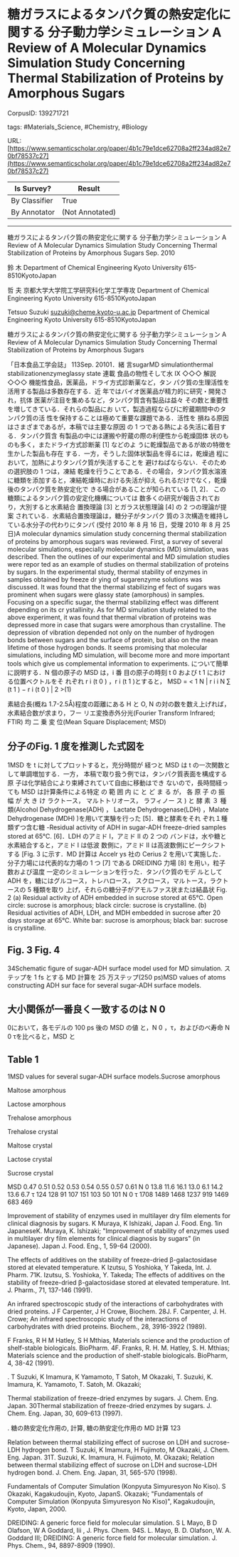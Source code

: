 # 糖ガラスによるタンパク質の熱安定化に関する 分子動力学シミュレーション A Review of A Molecular Dynamics Simulation Study Concerning Thermal Stabilization of Proteins by Amorphous Sugars

CorpusID: 139271721
 
tags: #Materials_Science, #Chemistry, #Biology

URL: [https://www.semanticscholar.org/paper/4b1c79e1dce62708a2ff234ad82e70bf78537c27](https://www.semanticscholar.org/paper/4b1c79e1dce62708a2ff234ad82e70bf78537c27)
 
| Is Survey?        | Result          |
| ----------------- | --------------- |
| By Classifier     | True |
| By Annotator      | (Not Annotated) |

---

糖ガラスによるタンパク質の熱安定化に関する 分子動力学シミュレーション A Review of A Molecular Dynamics Simulation Study Concerning Thermal Stabilization of Proteins by Amorphous Sugars
Sep. 2010

鈴 木 
Department of Chemical Engineering
Kyoto University
615-8510KyotoJapan

哲 夫 京都大学大学院工学研究科化学工学専攻 
Department of Chemical Engineering
Kyoto University
615-8510KyotoJapan

Tetsuo Suzuki suzuki@cheme.kyoto-u.ac.jp 
Department of Chemical Engineering
Kyoto University
615-8510KyotoJapan

糖ガラスによるタンパク質の熱安定化に関する 分子動力学シミュレーション A Review of A Molecular Dynamics Simulation Study Concerning Thermal Stabilization of Proteins by Amorphous Sugars

「日本食品工学会誌」
113Sep. 20101．緒 言sugarMD simulationthermal stabilizationenzymeglassy state 連載 食品の物性そして水 Ⅸ ◇◇◇ 解説 ◇◇◇
機能性食品，医薬品，ドライ方式診断薬など，タン パク質の生理活性を活用する製品は多数存在する．近 年ではバイオ医薬品が精力的に研究・開発され，抗体 医薬が注目を集めるなど，タンパク質含有製品は益々 その数と重要性を増してきている．それらの製品にお いて，製造過程ならびに貯蔵期間中のタンパク質の活 性を保持することは極めて重要な課題である．活性を 損ねる原因はさまざまであるが，本稿では主要な原因 の 1 つである熱による失活に着目する．タンパク質含 有製品の中には運搬や貯蔵の際の利便性から乾燥固体 状のものも多く，またドライ方式診断薬 [1] などのよ うに乾燥製品であるが故の特徴を生かした製品も存在 する．一方，そうした固体状製品を得るには，乾燥過 程において，加熱によりタンパク質が失活することを 避けねばならない．そのための選択肢の 1 つは，凍結 乾燥を行うことである．その場合，タンパク質水溶液 に糖類を添加すると，凍結乾燥時における失活が抑え られるだけでなく，乾燥後のタンパク質を熱安定化で きる場合があることが知られている [1, 2]． この糖類によるタンパク質の安定化機構については 数多くの研究が報告されており，大別すると水素結合 置換理論 [3] とガラス状態理論 [4] の 2 つの理論が提案 されている．水素結合置換理論は，糖分子がタンパク 質の３次構造を維持している水分子の代わりにタンパ (受付 2010 年 8 月 16 日，受理 2010 年 8 月 25 日)A molecular dynamics simulation study concerning thermal stabilization of proteins by amorphous sugars was reviewed. First, a survey of several molecular simulations, especially molecular dynamics (MD) simulation, was described. Then the outlines of our experimental and MD simulation studies were repor ted as an example of studies on thermal stabilization of proteins by sugars. In the experimental study, thermal stability of enzymes in samples obtained by freeze dr ying of sugarenzyme solutions was discussed. It was found that the thermal stabilizing ef fect of sugars was prominent when sugars were glassy state (amorphous) in samples. Focusing on a specific sugar, the thermal stabilizing effect was different depending on its cr ystallinity. As for MD simulation study related to the above experiment, it was found that thermal vibration of proteins was depressed more in case that sugars were amorphous than crystalline. The depression of vibration depended not only on the number of hydrogen bonds between sugars and the surface of protein, but also on the mean lifetime of those hydrogen bonds. It seems promising that molecular simulations, including MD simulation, will become more and more important tools which give us complemental information to experiments.
について簡単に説明する．N 個の原子の MSD は，i 番 目の原子の時刻 t 0 および t 1 における位置ベクトルをそ れぞれ r i (t 0 ) ，r i (t 1 )とすると， MSD = < 1 N | r i i N ∑ (t 1 ) − r i (t 0 ) | 2 >(1)

素結合長(概ね 1.7-2.5Å)程度の距離にある H と O, N の対の数を数え上げれば，水素結合数が求まり，フー リエ変換赤外分光(Fourier Transform Infrared; FTIR) 均 二 乗 変 位(Mean Square Displacement; MSD)

## 分子のFig. 1 度を推測した式図を
1MSD を t に対してプロットすると，充分時間が 経つと MSD は t の一次関数として単調増加する．一方， 本稿で取り扱う例では，タンパク質表面を構成する原 子は化学結合により束縛されていて自由に移動はでき ないので，長時間経っても MSD は計算条件による特定 の 範 囲 内 に と ど ま る が， 各 原 子 の 振 幅 が 大 き け ラクトース， マルトトリオース， ラフィノー ス ) と 酵 素 ３ 種 類(Alcohol Dehydrogenase(ADH) ， Lactate Dehydrogenase(LDH) ，Malate Dehydrogenase (MDH) )を用いて実験を行った [5]．糖と酵素をそれ ぞれ１種類ずつ含む糖 -Residual activity of ADH in sugar-ADH freeze-dried samples stored at 65℃. [6]．LDH のアミド I，アミド II の 2 つの バンドは，水や糖と水素結合すると，アミド I は低波 数側に，アミド II は高波数側にピークシフトする [Fig. 3 に示す．MD 計算は Accelr ys 社の Cerius 2 を用いて実施した． 分子力場には代表的な力場の 1 つ [7] である DREIDING 力場 [8] を用い，粒子数および温度 一定のシミュレーションを行った．タンパク質のモデ ルとして ADH を，糖にはグルコース，トレハロース， スクロース，マルトース，ラクトースの 5 種類を取り 上げ，それらの糖分子がアモルファス状または結晶状 Fig. 2 (a) Residual activity of ADH embedded in sucrose stored at 65℃. Open circle: sucrose is amorphous; black circle: sucrose is crystalline. (b) Residual activities of ADH, LDH, and MDH embedded in sucrose after 20 days storage at 65℃. White bar: sucrose is amorphous; black bar: sucrose is crystalline.

## Fig. 3 Fig. 4
34Schematic figure of sugar-ADH surface model used for MD simulation. ステップを 1 fs とする MD 計算を 25 万ステップ(250 ps)MSD values of atoms constructing ADH sur face for several sugar-ADH surface models.

## 大小関係が一番良く一致するのは N 0
0において，各モデルの 100 ps 後の MSD の値 と，N 0 ，τ，およびのべ寿命 N 0 τを比べると，MSD と

## Table 1
1MSD values for several sugar-ADH surface models.Sucrose 
amorphous 

Maltose 
amorphous 

Lactose 
amorphous 

Trehalose 
amorphous 

Trehalose 
crystal 

Maltose 
crystal 

Lactose 
crystal 

Sucrose 
crystal 

MSD 
0.47 
0.51 
0.52 
0.53 
0.54 
0.55 
0.57 
0.61 
N 0 
13.8 
11.6 
16.1 
13.0 
6.1 
14.2 
13.6 
6.7 
τ 
124 
128 
91 
107 
151 
103 
50 
101 
N 0 τ 
1708 
1489 
1468 
1237 
919 
1469 
683 
469 



Improvement of stability of enzymes used in multilayer dry film elements for clinical diagnosis by sugars. K Muraya, K Ishizaki, Japan J. Food. Eng. 1in JapaneseK. Muraya, K. Ishizaki; "Improvement of stability of enzymes used in multilayer dry film elements for clinical diagnosis by sugars" (in Japanese). Japan J. Food. Eng., 1, 59-64 (2000).

The effects of additives on the stability of freeze-dried β-galactosidase stored at elevated temperature. K Izutsu, S Yoshioka, Y Takeda, Int. J. Pharm. 71K. Izutsu, S. Yoshioka, Y. Takeda; The effects of additives on the stability of freeze-dried β-galactosidase stored at elevated temperature. Int. J. Pharm., 71, 137-146 (1991).

An infrared spectroscopic study of the interactions of carbohydrates with dried proteins. J F Carpenter, J H Crowe, Biochem. 28J. F. Carpenter, J. H. Crowe; An infrared spectroscopic study of the interactions of carbohydrates with dried proteins. Biochem., 28, 3916-3922 (1989).

F Franks, R H M Hatley, S H Mthias, Materials science and the production of shelf-stable biologicals. BioPharm. 4F. Franks, R. H. M. Hatley, S. H. Mthias; Materials science and the production of shelf-stable biologicals. BioPharm, 4, 38-42 (1991).

. T Suzuki, K Imamura, K Yamamoto, T Satoh, M Okazaki, T. Suzuki, K. Imamura, K. Yamamoto, T. Satoh, M. Okazaki;

Thermal stabilization of freeze-dried enzymes by sugars. J. Chem. Eng. Japan. 30Thermal stabilization of freeze-dried enzymes by sugars. J. Chem. Eng. Japan, 30, 609-613 (1997).

. 糖の熱安定化作用の, 計算, 糖の熱安定化作用の MD 計算 123

Relation between thermal stabilizing effect of sucrose on LDH and sucrose-LDH hydrogen bond. T Suzuki, K Imamura, H Fujimoto, M Okazaki, J. Chem. Eng. Japan. 31T. Suzuki, K. Imamura, H. Fujimoto, M. Okazaki; Relation between thermal stabilizing effect of sucrose on LDH and sucrose-LDH hydrogen bond. J. Chem. Eng. Japan, 31, 565-570 (1998).

Fundamentals of Computer Simulation (Konpyuta Simyuresyon No Kiso). S Okazaki, Kagakudoujin, Kyoto, JapanS. Okazaki; "Fundamentals of Computer Simulation (Konpyuta Simyuresyon No Kiso)", Kagakudoujin, Kyoto, Japan, 2000.

DREIDING: A generic force field for molecular simulation. S L Mayo, B D Olafson, W A Goddard, Iii , J. Phys. Chem. 94S. L. Mayo, B. D. Olafson, W. A. Goddard III; DREIDING: A generic force field for molecular simulation. J. Phys. Chem., 94, 8897-8909 (1990).